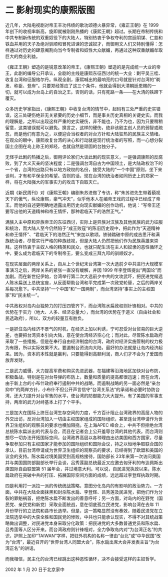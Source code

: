 # 二 影射现实的康熙版图
近几年，大陆电视剧对帝王丰功伟绩的歌功颂德火暴异常，《雍正王朝》在 1999 年创下的收视率新高，旋即就被刚刚热播的《康熙王朝》超过。长期在帝制传统和中共专制新传统的双重奴役下的大陆人，特别热衷于争权夺利的宫廷阴谋、仁慈和铁血并用的天子及绝对驯顺和冒死进谏的忠诚奴才，而御用文人们又特别懂得：怎样通过对历史的肆意阉割向当今专制者和奴性大众献媚，再通过这种双重献媚牟取巨大的商业利益。

《雍正王朝》塑造的是锐意改革的帝王，《康熙王朝》塑造的是完成统一大业的帝王，此剧的编导公开承认，全剧的主线是康熙东征西讨的统一大业：剿平吴三桂、收复台湾和征服格尔丹。纵观全剧，康熙喊出的最响亮的口号就是针对台湾的“剃发、称臣、登岸”。只要郑经答应了这三个条件，他就会得到大清朝廷恩赐的一切，就可以成为台岛上的自治之王。否则的话，只有死路一条——在大清的铁蹄下覆灭。

众多历史学家指出，《康熙王朝》中收复台湾的情节中，起码有三处严重的史实错误，这三处硬伤绝非无关紧要的历史小细节，而是事关历史真相的关键史实。而我的理解是，之所以出现这样严重的史实硬伤，非不能也，乃不为也，因为只要稍稍留意，这类错误就可以避免。换言之，这样的硬伤，绝非该剧主创人员的弱智或疏忽，而是他们有意为之，以便迎合当权者的对台方针和大陆狂热的民族主义情绪。在观众的眼中，康熙收复台湾的决心和行动就是现行统治者的写照，而一心想分裂国土企图在岛上称王的郑经，也就自然是顽固的台独分子。

无怪乎此剧的热播之后，御用评论家们大谈此剧的现实意义，一是强调康熙的反腐败，到了大义灭亲的坚决程度；二是强调台湾自古为中国领土，是大陆政权治下的一个省，台湾的出路只有以地方政权的名份，接受大陆的“一个中国”原则，坐下来谈判，才有和平保全的希望。否则的话，现在台湾的统治者如同历史上的郑家一样，将在大陆强大的军事实力的攻击下自取灭亡。

近期《新民周刊》对《康熙王朝》编剧朱苏进做了专访，称“朱苏进先生带着藐视天下的傲气，纵论康熙，豪气冲天”，似乎他本人在编帝王戏的过程中已经成了帝王。而他的自述更明确地透露出用历史向现实献媚的创作动机，他说：“写帝王还要写出他的天道精神和帝王情怀，那种君临天下的浩然正气。”

满族入主中原和异族帝王的东征西讨，实际上是异族对汉族及其他民族的武力征服和统治，而大陆人至今仍然陷于“成王败寇“的陈旧历史观中，把此作为“天道精神和帝王情怀”、“君临天下的浩然正气”来加以歌颂。铁骑踏破中原的成吉思汗和满族统治者，尽管实行严格的种族歧视，但是大陆人仍然把他们作为民族英雄来崇拜。这样热衷于主奴人格的精英和民众，也就只配生活在主人和奴隶的恶性循环之中，要么成为君临天下的专制帝王，要么变成三拜九叩的驯顺奴才。

在现实层面的两岸关系上，自从上个世纪末台湾第一次大选前夕中共进行大规模军事演习之后，两岸关系的紧张一直没有缓解，并因 1999 年李登辉提出“两国论”而加剧。而在新世纪伊始，台湾举行第二次大选前夕中共的文攻武吓，把民进党候选人陈水扁送上总统宝座，从反面帮助台湾和平完成第一次政党轮替，之后的两岸关系每况愈下。中共坚持“一个中国”和“一国两制”，而台湾坚持“事实上的主权国家”和“民主统一”。

中共政权对岛内台独势力的打压四管齐下，而台湾陈水扁政权则针锋相对。中共的优势在于实力（地大、人多、经济总量大），而台湾的优势在于道义（自由社会和民选政府），所以，双方的较量互有胜负。

一是抓住岛内经济不景气的时机，在经济上加以利诱，宁可忍受对台贸易的巨大逆差，也要把台湾资本引向大陆，意在使台湾经济空心化；而对此，尽管陈水扁政府采取了一些措施，但是在奉行自由经济制度的台湾，政府对经济实施管制的权力极为有限，所以实际效果不大。要遏制台资流向大陆，最好的办法就是让岛内经济起来。因为，资本的本性就是赢利，只要能得到高额利润，商人们才不会为了爱国而放弃发财。

二是武力威慑，大力提高军费和购买先进武器，在福建等沿海地区加快对台布防，积极备战，特别是在对台导弹的布防上，数量和质量的提高都很迅速；而在台湾，由于新上台的小布什政府奉行遏制中共的战略，而遏制战略的另一面必然是“亲台抑中”的两岸方针，小布什不但公开声言信守“台湾关系法“的承诺和必要时协防台湾，还大力提升对台军售的水平，使台湾的防御能力大大提升。有了美国的军事支持，两岸的武力对峙基本上打了个平手。

三是加大在国际上挤压台湾生存空间的力度，千方百计阻止台湾政界的高层人物的外交出访，反对台湾加入一切由主权国家组成的国际组织，甚至连台湾申请作为世界卫生组织的观察员的要求也横加阻挠。在上海APEC 峰会上，中共不但拒绝台湾总统陈水扁派出的代表与会，而且在记者会上公开羞辱台湾的其他代表。而台湾则想尽一切办法开拓国际空间，台湾政界高层以各种理由出访美国和西方国家，尽量争取参加只有主权国家才能参加的国际组织和国际会议，持之以恒地争取联合国的承认，目前台湾申请成为世界卫生组织的观察员的要求，已经得到了欧盟和美国的议会的支持。陈水扁过境美国受到高规格接待，国防部长 23年来第一次访问美国并与美国国防部副部长举行会谈，吕秀莲副总统最近又应邀去匈牙利的布达佩斯出席国际自由联盟第 51 届年会，并过境意大利。可以说，自民进党执政以来，陈水扁政府在突破中共的打压、拓展国际空间方面的成绩，远远超过李登辉执政时期。

四是利用打一派拉一派的传统统战策略，意图分化岛内的有影响的政治势力。一方面，中共在大陆全面抹黑和封杀陈水扁、李登辉、吕秀莲及民进党，把他们作为分裂的罪魁祸首，拒绝陈水扁不断发出的善意呼吁；另一方面，对岛内的在野党（国民党、亲民党和新党）采取全面统战，意在彻底孤立民进党，影响台湾在去年 11 月份举行的立法院和县市长选举。但是，这一策略显然没有奏效，随着民进党在立法院选举中的大获全胜和国民党的惨败，中共也只能承认现实，不得不对其统战策略做出调整，对民进党本身采取分化政策：把民进党的大多数普通党员和陈水扁、吕秀莲等人区分开来。而台湾政府则针锋相对，全力争取岛内对“为台湾正名”的共识，护照上加印“TAIWAN”字样，把驻外机构的名称一律由“台北”或“中华民国”改为“台湾”，最近召开的“世界台湾人同盟大会”，陈水扁出席大会并发表主旨“为台湾正名”的讲话。

而我相信，民主化的台湾已经跳出这种恶性循环，决不会接受这样的主奴哲学。

2002 年 1 月 20 日于北京家中